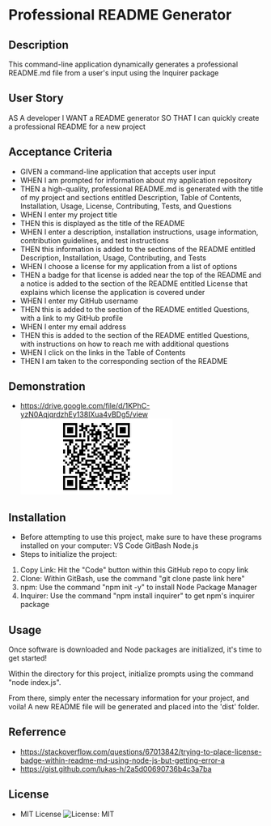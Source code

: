 # Professional README Generator 
## Description
This command-line application dynamically generates a professional README.md file from a user's input using the Inquirer package

## User Story
AS A developer
I WANT a README generator
SO THAT I can quickly create a professional README for a new project

## Acceptance Criteria

* GIVEN a command-line application that accepts user input
* WHEN I am prompted for information about my application repository
* THEN a high-quality, professional README.md is generated with the title of my project and sections entitled Description, Table of Contents, Installation, Usage, License, Contributing, Tests, and Questions
* WHEN I enter my project title
* THEN this is displayed as the title of the README
* WHEN I enter a description, installation instructions, usage information, contribution guidelines, and test instructions
* THEN this information is added to the sections of the README entitled Description, Installation, Usage, Contributing, and Tests
* WHEN I choose a license for my application from a list of options
* THEN a badge for that license is added near the top of the README and a notice is added to the section of the README entitled License that explains which license the application is covered under
* WHEN I enter my GitHub username
* THEN this is added to the section of the README entitled Questions, with a link to my GitHub profile
* WHEN I enter my email address
* THEN this is added to the section of the README entitled Questions, with instructions on how to reach me with additional questions
* WHEN I click on the links in the Table of Contents
* THEN I am taken to the corresponding section of the README

## Demonstration
* https://drive.google.com/file/d/1KPhC-yzN0AqjqrdzhEy138lXua4vBDg5/view
![Alt text](image.png)

## Installation

* Before attempting to use this project, make sure to have these programs installed on your computer:
VS Code
GitBash
Node.js
* Steps to initialize the project:
1. Copy Link: Hit the "Code" button within this GitHub repo to copy link
2. Clone: Within GitBash, use the command "git clone paste link here"
3. npm: Use the command "npm init -y" to install Node Package Manager
4. Inquirer: Use the command "npm install inquirer" to get npm's inquirer package

## Usage

Once software is downloaded and Node packages are initialized, it's time to get started!

Within the directory for this project, initialize prompts using the command "node index.js".

From there, simply enter the necessary information for your project, and voila! A new README file will be generated and placed into the 'dist' folder.


## Referrence
* https://stackoverflow.com/questions/67013842/trying-to-place-license-badge-within-readme-md-using-node-js-but-getting-error-a
* https://gist.github.com/lukas-h/2a5d00690736b4c3a7ba


## License
* MIT License
![License: MIT](https://img.shields.io/badge/License-MIT-yellow.svg)


